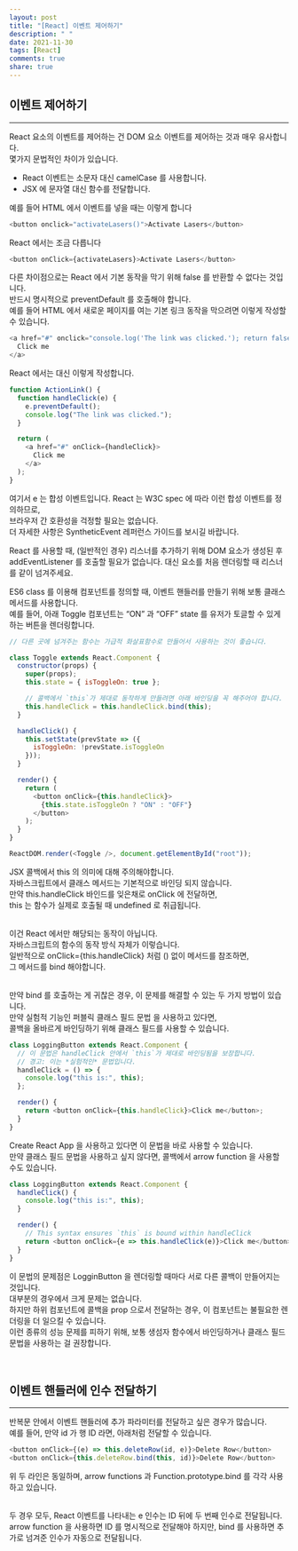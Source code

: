 ```yaml
---
layout: post
title: "[React] 이벤트 제어하기"
description: " "
date: 2021-11-30
tags: [React]
comments: true
share: true
---
```


## 이벤트 제어하기

---

React 요소의 이벤트를 제어하는 건 DOM 요소 이벤트를 제어하는 것과 매우 유사합니다.<br>
몇가지 문법적인 차이가 있습니다.<br>

- React 이벤트는 소문자 대신 camelCase 를 사용합니다.
- JSX 에 문자열 대신 함수를 전달합니다.

예를 들어 HTML 에서 이벤트를 넣을 때는 이렇게 합니다

```js
<button onclick="activateLasers()">Activate Lasers</button>
```

React 에서는 조금 다릅니다

```js
<button onClick={activateLasers}>Activate Lasers</button>
```

다른 차이점으로는 React 에서 기본 동작을 막기 위해 false 를 반환할 수 없다는 것입니다.<br>
반드시 명시적으로 preventDefault 를 호출해야 합니다.<br>
예를 들어 HTML 에서 새로운 페이지를 여는 기본 링크 동작을 막으려면 이렇게 작성할 수 있습니다.<br>

```js
<a href="#" onclick="console.log('The link was clicked.'); return false">
  Click me
</a>
```

React 에서는 대신 이렇게 작성합니다.

```js
function ActionLink() {
  function handleClick(e) {
    e.preventDefault();
    console.log("The link was clicked.");
  }

  return (
    <a href="#" onClick={handleClick}>
      Click me
    </a>
  );
}
```

여기서 e 는 합성 이벤트입니다. React 는 W3C spec 에 따라 이런 합성 이벤트를 정의하므로,<br>
브라우저 간 호환성을 걱정할 필요는 없습니다.<br>
더 자세한 사항은 SyntheticEvent 레퍼런스 가이드를 보시길 바랍니다.<br>

React 를 사용할 때, (일반적인 경우) 리스너를 추가하기 위해 DOM 요소가 생성된 후<br>
addEventListener 를 호출할 필요가 없습니다. 대신 요소를 처음 렌더링할 때 리스너를 같이 넘겨주세요.<br>

ES6 class 를 이용해 컴포넌트를 정의할 때, 이벤트 핸들러를 만들기 위해 보통 클래스 메서드를 사용합니다.<br>
예를 들어, 아래 Toggle 컴포넌트는 “ON” 과 “OFF” state 를 유저가 토글할 수 있게 하는 버튼을 렌더링합니다.<br>

```js
// 다른 곳에 넘겨주는 함수는 가급적 화살표함수로 만들어서 사용하는 것이 좋습니다.

class Toggle extends React.Component {
  constructor(props) {
    super(props);
    this.state = { isToggleOn: true };

    // 콜백에서 `this`가 제대로 동작하게 만들려면 아래 바인딩을 꼭 해주어야 합니다.
    this.handleClick = this.handleClick.bind(this);
  }

  handleClick() {
    this.setState(prevState => ({
      isToggleOn: !prevState.isToggleOn
    }));
  }

  render() {
    return (
      <button onClick={this.handleClick}>
        {this.state.isToggleOn ? "ON" : "OFF"}
      </button>
    );
  }
}

ReactDOM.render(<Toggle />, document.getElementById("root"));
```

JSX 콜백에서 this 의 의미에 대해 주의해야합니다.<br>
자바스크립트에서 클래스 메서드는 기본적으로 바인딩 되지 않습니다.<br>
만약 this.handleClick 바인드를 잊은채로 onClick 에 전달하면,<br>
this 는 함수가 실제로 호출될 때 undefined 로 취급됩니다.<br>
<br>

이건 React 에서만 해당되는 동작이 아닙니다.<br>
자바스크립트의 함수의 동작 방식 자체가 이렇습니다.<br>
일반적으로 onClick={this.handleClick} 처럼 () 없이 메서드를 참조하면,<br>
그 메서드를 bind 해야합니다.<br>
<br>

만약 bind 를 호출하는 게 귀찮은 경우, 이 문제를 해결할 수 있는 두 가지 방법이 있습니다.<br>
만약 실험적 기능인 퍼블릭 클래스 필드 문법 을 사용하고 있다면,<br>
콜백을 올바르게 바인딩하기 위해 클래스 필드를 사용할 수 있습니다.<br>

```js
class LoggingButton extends React.Component {
  // 이 문법은 handleClick 안에서 `this`가 제대로 바인딩됨을 보장합니다.
  // 경고: 이는 *실험적인* 문법입니다.
  handleClick = () => {
    console.log("this is:", this);
  };

  render() {
    return <button onClick={this.handleClick}>Click me</button>;
  }
}
```

Create React App 을 사용하고 있다면 이 문법을 바로 사용할 수 있습니다.<br>
만약 클래스 필드 문법을 사용하고 싶지 않다면, 콜백에서 arrow function 을 사용할 수도 있습니다.<br>

```js
class LoggingButton extends React.Component {
  handleClick() {
    console.log("this is:", this);
  }

  render() {
    // This syntax ensures `this` is bound within handleClick
    return <button onClick={e => this.handleClick(e)}>Click me</button>;
  }
}
```

이 문법의 문제점은 LogginButton 을 렌더링할 때마다 서로 다른 콜백이 만들어지는 것입니다.<br>
대부분의 경우에서 크게 문제는 없습니다.<br>
하지만 하위 컴포넌트에 콜백을 prop 으로서 전달하는 경우, 이 컴포넌트는 불필요한 렌더링을 더 일으킬 수 있습니다.<br>
이런 종류의 성능 문제를 피하기 위해, 보통 생섬자 함수에서 바인딩하거나 클래스 필드 문법을 사용하는 걸 권장합니다.<br>

<br>

## 이벤트 핸들러에 인수 전달하기

---

반복문 안에서 이벤트 핸들러에 추가 파라미터를 전달하고 싶은 경우가 많습니다.<br>
예를 들어, 만약 id 가 행 ID 라면, 아래처럼 전달할 수 있습니다.<br>

```js
<button onClick={(e) => this.deleteRow(id, e)}>Delete Row</button>
<button onClick={this.deleteRow.bind(this, id)}>Delete Row</button>
```

위 두 라인은 동일하며, arrow functions 과 Function.prototype.bind 를 각각 사용하고 있습니다.<br>
<br>

두 경우 모두, React 이벤트를 나타내는 e 인수는 ID 뒤에 두 번째 인수로 전달됩니다.<br>
arrow function 을 사용하면 ID 를 명시적으로 전달해야 하지만, bind 를 사용하면 추가로 넘겨준 인수가 자동으로 전달됩니다.<br>
<br>

<br><br>
